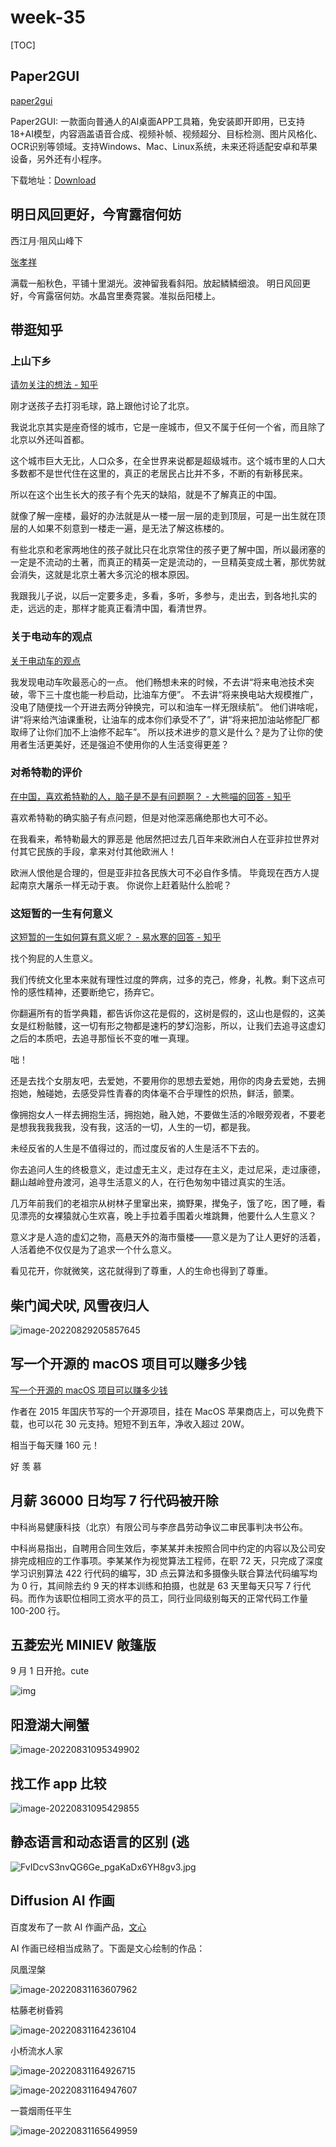 # week-35

[TOC]

## Paper2GUI

[paper2gui](https://github.com/Baiyuetribe/paper2gui)

Paper2GUI: 一款面向普通人的AI桌面APP工具箱，免安装即开即用，已支持18+AI模型，内容涵盖语音合成、视频补帧、视频超分、目标检测、图片风格化、OCR识别等领域。支持Windows、Mac、Linux系统，未来还将适配安卓和苹果设备，另外还有小程序。

下载地址：[Download](https://download.fastgit.org/Baiyuetribe/paper2gui/releases/download/Published/XiaoBaituAI_windows.zip)



## 明日风回更好，今宵露宿何妨

西江月·阻风山峰下

[张孝祥 ](https://hanyu.baidu.com/s?wd=张孝祥)

满载一船秋色，平铺十里湖光。波神留我看斜阳。放起鳞鳞细浪。
明日风回更好，今宵露宿何妨。水晶宫里奏霓裳。准拟岳阳楼上。



## 带逛知乎

### 上山下乡

[请勿关注的想法 - 知乎](https://www.zhihu.com/pin/1547634029448564736)

刚才送孩子去打羽毛球，路上跟他讨论了北京。

我说北京其实是座奇怪的城市，它是一座城市，但又不属于任何一个省，而且除了北京以外还叫首都。

这个城市巨大无比，人口众多，在全世界来说都是超级城市。这个城市里的人口大多数都不是世代住在这里的，真正的老居民占比并不多，不断的有新移民来。

所以在这个出生长大的孩子有个先天的缺陷，就是不了解真正的中国。

就像了解一座楼，最好的办法就是从一楼一层一层的走到顶层，可是一出生就在顶层的人如果不刻意到一楼走一遍，是无法了解这栋楼的。

有些北京和老家两地住的孩子就比只在北京常住的孩子更了解中国，所以最闭塞的一定是不流动的土著，而真正的精英一定是流动的，一旦精英变成土著，那优势就会消失，这就是北京土著大多沉沦的根本原因。

我跟我儿子说，以后一定要多走，多看，多听，多参与，走出去，到各地扎实的走，远远的走，那样才能真正看清中国，看清世界。

### 关于电动车的观点

[关于电动车的观点](https://www.zhihu.com/pin/1547409818713010176)

我发现电动车吹最恶心的一点。
他们畅想未来的时候，不去讲“将来电池技术突破，零下三十度也能一秒启动，比油车方便”。
不去讲“将来换电站大规模推广，没电了随便找一个开进去两分钟换完，可以和油车一样无限续航”。
他们讲啥呢，讲“将来给汽油课重税，让油车的成本你们承受不了”，讲“将来把加油站修配厂都取缔了让你们加不上油修不起车”。
所以技术进步的意义是什么？是为了让你的使用者生活更美好，还是强迫不使用你的人生活变得更差？

### 对希特勒的评价

[在中国，喜欢希特勒的人，脑子是不是有问题啊？ - 大熊喵的回答 - 知乎 ](https://www.zhihu.com/question/528090588/answer/2550683112)

喜欢希特勒的确实脑子有点问题，但是对他深恶痛绝那也大可不必。

在我看来，希特勒最大的罪恶是 他居然把过去几百年来欧洲白人在亚非拉世界对付其它民族的手段，拿来对付其他欧洲人！

 欧洲人恨他是合理的，但是亚非拉各民族大可不必自作多情。 毕竟现在西方人提起南京大屠杀一样无动于衷。 你说你上赶着贴什么脸呢？



### 这短暂的一生有何意义

[这短暂的一生如何算有意义呢？ - 易水寒的回答 - 知乎](https://www.zhihu.com/question/306468598/answer/2635293262)

找个狗屁的人生意义。

我们传统文化里本来就有理性过度的弊病，过多的克己，修身，礼教。剩下这点可怜的感性精神，还要断绝它，扬弃它。

你翻遍所有的哲学典籍，都告诉你这花是假的，这树是假的，这山也是假的，这美女是红粉骷髅，这一切有形之物都是速朽的梦幻泡影，所以，让我们去追寻这虚幻之后的本质吧，去追寻那恒长不变的唯一真理。

咄！

还是去找个女朋友吧，去爱她，不要用你的思想去爱她，用你的肉身去爱她，去拥抱她，触碰她，去感受异性青春的肉体毫不合乎理性的炽热，鲜活，颤栗。

像拥抱女人一样去拥抱生活，拥抱她，融入她，不要做生活的冷眼旁观者，不要老是想我我我我我，没有我，这活的一切，人生的一切，都是我。

未经反省的人生是不值得过的，而过度反省的人生是活不下去的。

你去追问人生的终极意义，走过虚无主义，走过存在主义，走过尼采，走过康德，翻山越岭登舟渡河，追寻生活意义的人，在行色匆匆中错过真实的生活。

几万年前我们的老祖宗从树林子里窜出来，摘野果，撵兔子，饿了吃，困了睡，看见漂亮的女裸猿就心生欢喜，晚上手拉着手围着火堆跳舞，他要什么人生意义？

意义才是人造的虚幻之物，高悬天外的海市蜃楼——意义是为了让人更好的活着，人活着绝不仅仅是为了追求一个什么意义。

看见花开，你就微笑，这花就得到了尊重，人的生命也得到了尊重。



## 柴门闻犬吠, 风雪夜归人

![image-20220829205857645](assets/image-20220829205857645.png)



## 写一个开源的 macOS 项目可以赚多少钱

[写一个开源的 macOS 项目可以赚多少钱](https://zihua.li/2020/04/open-source-app-earn)

作者在 2015 年国庆节写的一个开源项目，挂在 MacOS 苹果商店上，可以免费下载，也可以花 30 元支持。短短不到五年，净收入超过 20W。

相当于每天赚 160 元！

好 羡 慕



## 月薪 36000 日均写 7 行代码被开除

中科尚易健康科技（北京）有限公司与李彦昌劳动争议二审民事判决书公布。

中科尚易指出，自聘用合同生效后，李某某并未按照合同中约定的内容以及公司安排完成相应的工作事项。李某某作为视觉算法工程师，在职 72 天，只完成了深度学习识别算法 422 行代码的编写，3D 点云算法和多摄像头联合算法代码编写均为 0 行，其间除去约 9 天的样本训练和拍摄，也就是 63 天里每天只写 7 行代码。而作为该职位相同工资水平的员工，同行业同级别每天的正常代码工作量 100-200 行。



## 五菱宏光 MINIEV 敞篷版

9 月 1 日开抢。cute

![img](assets/803f14ef-008d-489b-a5f2-185dc9d5563e.png)



## 阳澄湖大闸蟹

![image-20220831095349902](assets/image-20220831095349902.png)



## 找工作 app 比较

![image-20220831095429855](assets/image-20220831095429855.png)



## 静态语言和动态语言的区别 (逃

![FvIDcvS3nvQG6Ge_pgaKaDx6YH8gv3.jpg](assets/FvIDcvS3nvQG6Ge_pgaKaDx6YH8gv3.jpg)





## Diffusion AI 作画

百度发布了一款 AI 作画产品，[文心](https://yige.baidu.com/#/)

AI 作画已经相当成熟了。下面是文心绘制的作品：

凤凰涅槃

![image-20220831163607962](assets/image-20220831163607962.png)

枯藤老树昏鸦

![image-20220831164236104](assets/image-20220831164236104.png)

小桥流水人家

![image-20220831164926715](assets/image-20220831164926715.png)

![image-20220831164947607](assets/image-20220831164947607.png)

一蓑烟雨任平生

![image-20220831165649959](assets/image-20220831165649959.png)